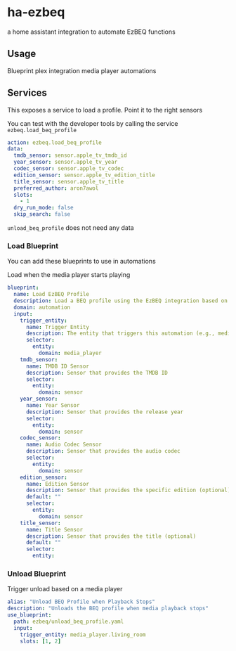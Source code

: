 # ha-ezbeq
a home assistant integration to automate EzBEQ functions

## Usage

Blueprint
plex integration
media player
automations

## Services

This exposes a service to load a profile. Point it to the right sensors

You can test with the developer tools by calling the service `ezbeq.load_beq_profile`

```yaml
action: ezbeq.load_beq_profile
data:
  tmdb_sensor: sensor.apple_tv_tmdb_id
  year_sensor: sensor.apple_tv_year
  codec_sensor: sensor.apple_tv_codec
  edition_sensor: sensor.apple_tv_edition_title
  title_sensor: sensor.apple_tv_title
  preferred_author: aron7awol
  slots:
    - 1
  dry_run_mode: false
  skip_search: false

```

`unload_beq_profile` does not need any data


### Load Blueprint

You can add these blueprints to use in automations

Load when the media player starts playing
```yaml
blueprint:
  name: Load EzBEQ Profile
  description: Load a BEQ profile using the EzBEQ integration based on sensor data
  domain: automation
  input:
    trigger_entity:
      name: Trigger Entity
      description: The entity that triggers this automation (e.g., media_player.living_room)
      selector:
        entity:
          domain: media_player
    tmdb_sensor:
      name: TMDB ID Sensor
      description: Sensor that provides the TMDB ID
      selector:
        entity:
          domain: sensor
    year_sensor:
      name: Year Sensor
      description: Sensor that provides the release year
      selector:
        entity:
          domain: sensor
    codec_sensor:
      name: Audio Codec Sensor
      description: Sensor that provides the audio codec
      selector:
        entity:
          domain: sensor
    edition_sensor:
      name: Edition Sensor
      description: Sensor that provides the specific edition (optional)
      default: ""
      selector:
        entity:
          domain: sensor
    title_sensor:
      name: Title Sensor
      description: Sensor that provides the title (optional)
      default: ""
      selector:
        entity:
```

### Unload Blueprint
Trigger unload based on a media player

```yaml
alias: "Unload BEQ Profile when Playback Stops"
description: "Unloads the BEQ profile when media playback stops"
use_blueprint:
  path: ezbeq/unload_beq_profile.yaml
  input:
    trigger_entity: media_player.living_room
    slots: [1, 2]
```